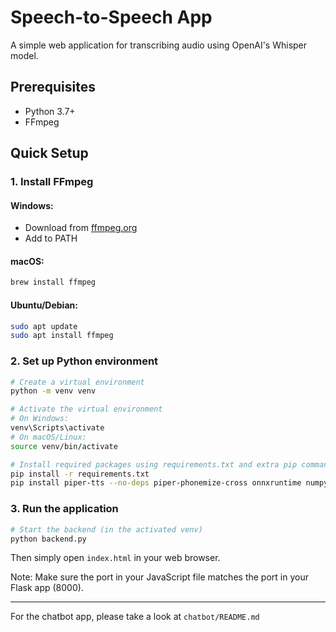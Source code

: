# Speech-to-Speech App

A simple web application for transcribing audio using OpenAI's Whisper model.

## Prerequisites

- Python 3.7+
- FFmpeg

## Quick Setup

### 1. Install FFmpeg

#### Windows:
- Download from [ffmpeg.org](https://ffmpeg.org/download.html)
- Add to PATH

#### macOS:
```bash
brew install ffmpeg
```

#### Ubuntu/Debian:
```bash
sudo apt update
sudo apt install ffmpeg
```

### 2. Set up Python environment

```bash
# Create a virtual environment
python -m venv venv

# Activate the virtual environment
# On Windows:
venv\Scripts\activate
# On macOS/Linux:
source venv/bin/activate

# Install required packages using requirements.txt and extra pip command
pip install -r requirements.txt
pip install piper-tts --no-deps piper-phonemize-cross onnxruntime numpy
```

### 3. Run the application

```bash
# Start the backend (in the activated venv)
python backend.py
```

Then simply open `index.html` in your web browser.

Note: Make sure the port in your JavaScript file matches the port in your Flask app (8000).

---

For the chatbot app, please take a look at `chatbot/README.md`
